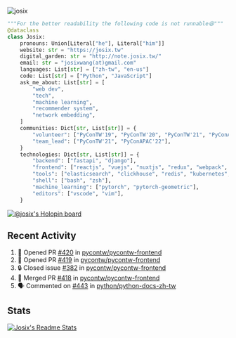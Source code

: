 ![josix](https://komarev.com/ghpvc/?username=josix)
```python
"""For the better readability the following code is not runnable😆"""
@dataclass
class Josix:
    pronouns: Union[Literal["he"], Literal["him"]]
    website: str = "https://josix.tw"
    digital_garden: str = "http://note.josix.tw/"
    email: str = "josixwang(at)gmail.com"
    languages: List[str] = ["zh-tw", "en-us"]
    code: List[str] = ["Python", "JavaScript"]
    ask_me_about: List[str] = [
        "web dev",
        "tech",
        "machine learning",
        "recommender system",
        "network embedding",
    ]
    communities: Dict[str, List[str]] = {
        "volunteer": ["PyConTW'19", "PyConTW'20", "PyConTW'21", "PyConAPAC'22"],
        "team_lead": ["PyConTW'21", "PyConAPAC'22"],
    }
    technologies: Dict[str, List[str]] = {
        "backend": ["fastapi", "django"],
        "frontend": ["reactjs", "vuejs", "nuxtjs", "redux", "webpack", "tailwindcss"],
        "tools": ["elasticsearch", "clickhouse", "redis", "kubernetes", "docker"],
        "shell": ["bash", "zsh"],
        "machine_learning": ["pytorch", "pytorch-geometric"],
        "editors": ["vscode", "vim"],
    }
```
[![@josix's Holopin board](https://holopin.io/api/user/board?user=josix)](https://holopin.io/@josix)

## Recent Activity
<!--START_SECTION:activity-->
1. 💪 Opened PR [#420](https://github.com/pycontw/pycontw-frontend/pull/420) in [pycontw/pycontw-frontend](https://github.com/pycontw/pycontw-frontend)
2. 💪 Opened PR [#419](https://github.com/pycontw/pycontw-frontend/pull/419) in [pycontw/pycontw-frontend](https://github.com/pycontw/pycontw-frontend)
3. 🔒 Closed issue [#382](https://github.com/pycontw/pycontw-frontend/issues/382) in [pycontw/pycontw-frontend](https://github.com/pycontw/pycontw-frontend)
4. 🎉 Merged PR [#418](https://github.com/pycontw/pycontw-frontend/pull/418) in [pycontw/pycontw-frontend](https://github.com/pycontw/pycontw-frontend)
5. 🗣 Commented on [#443](https://github.com/python/python-docs-zh-tw/issues/443) in [python/python-docs-zh-tw](https://github.com/python/python-docs-zh-tw)
<!--END_SECTION:activity-->



## Stats
[![Josix's Readme Stats](https://github-readme-stats.vercel.app/api?username=josix&show_icons=true&theme=default&count_private=true&card_width=400)](https://github.com/anuraghazra/github-readme-stats)
